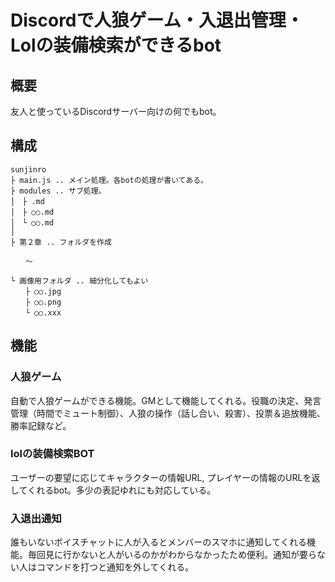 # Discordで人狼ゲーム・入退出管理・Lolの装備検索ができるbot
## 概要
友人と使っているDiscordサーバー向けの何でもbot。

## 構成
```
sunjinro
├ main.js .. メイン処理。各botの処理が書いてある。
├ modules .. サブ処理。
│　├ .md
│　├ ○○.md
│　└ ○○.md
│
├ 第２章 .. フォルダを作成

　　～

└ 画像用フォルダ .. 細分化してもよい
　　├ ○○.jpg
　　├ ○○.png
　　└ ○○.xxx
```

## 機能
### 人狼ゲーム
自動で人狼ゲームができる機能。GMとして機能してくれる。役職の決定、発言管理（時間でミュート制御）、人狼の操作（話し合い、殺害）、投票＆追放機能、勝率記録など。

### lolの装備検索BOT
ユーザーの要望に応じてキャラクターの情報URL, プレイヤーの情報のURLを返してくれるbot。多少の表記ゆれにも対応している。

### 入退出通知
誰もいないボイスチャットに人が入るとメンバーのスマホに通知してくれる機能。毎回見に行かないと人がいるのかがわからなかったため便利。通知が要らない人はコマンドを打つと通知を外してくれる。
